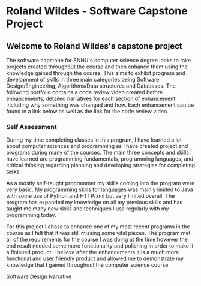 # Roland Wildes - Software Capstone Project

## Welcome to Roland Wildes's capstone project

The software capstone for SNHU's computer science degree looks to take projects created throughout the course and then enhance them using the knowledge gained through the course. 
This aims to exhibit progress and development of skills in three main categories being Software Design/Engineering, Algorithms/Data structures and Databases. The following portfolio contains a code review video created before enhancements, detailed narratives for each section of enhancement including why something was changed and how. Each enhancement can be found in a link below as well as the link for the code review video. 

### Self Assessment
During my time completing classes in this program, I have learned a lot about computer sciences and programming as I have created project and programs during many of the courses. The main three concepts and skills I have learned are programming fundamentals, programming languages, and critical thinking regarding planning and developing strategies for completing tasks. 

As a mostly self-taught programmer my skills coming into the program were very basic. My programming skills for languages was mainly limited to Java with some use of Python and HTTP/xml but very limited overall. The program has expanded my knowledge on all my previous skills and has taught me many new skills and techniques I use regularly with my programming today. 


For this project I chose to enhance one of my most recent programs in the course as I felt that it was still missing some vital pieces. The program met all of the requirements for the course I was doing at the time however the end result needed some more functionality and polishing in order to make it a finished product. I believe after the enhancements it is a much more functional and user friendly product and allowed me to demonstrate my knowledge that I gained throughout the computer science course. 

[Software Design Narrative](https://rolandwildes.github.io/SoftwareDesign-Engineering)
